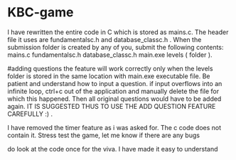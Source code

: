 # KBC-game
I have rewritten the entire code in C which is stored as mains.c. The header file it uses are fundamentalsc.h and database_classc.h .
When the submission folder is created by any of you, submit the following contents:
mains.c
fundamentalsc.h
database_classc.h
main.exe
levels ( folder ).

#adding questions
the feature will work correctly only when the levels folder is stored in the same location with main.exe executable file.
Be patient and understand how to input a question. if input overflows into an infinite loop, ctrl+c out of the application and manually 
delete the file for which this happened. Then all original questions would have to be added again. IT IS SUGGESTED THUS TO USE THE ADD QUESTION FEATURE CAREFULLY :) .

I have removed the timer feature as i was asked for. The c code does not contain it. Stress test the game, let me know if there are any 
bugs

do look at the code once for the viva. I have made it easy to understand
